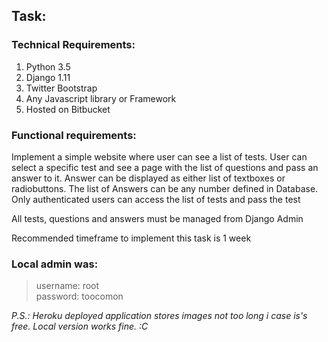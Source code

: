 ## Task:   
### Technical Requirements:   
 
1. Python 3.5
2. Django 1.11
3. Twitter Bootstrap
4. Any Javascript library or Framework
5. Hosted on Bitbucket

### Functional requirements: 
 
Implement a simple website where user can see a list of tests. 
User can select a specific test and see a page with the list of questions and pass an answer to it. 
Answer can be displayed as either list of textboxes or radiobuttons. 
The list of Answers can be any number defined in Database. 
Only authenticated users can access the list of tests and pass the test 
 
All tests, questions and answers must be managed from Django Admin
 
Recommended timeframe to implement this task is 1 week

### Local admin was:
> username: root    
> password: toocomon

*P.S.: Heroku deployed application stores images not too long i case is's free. Local version works fine. :C* 
